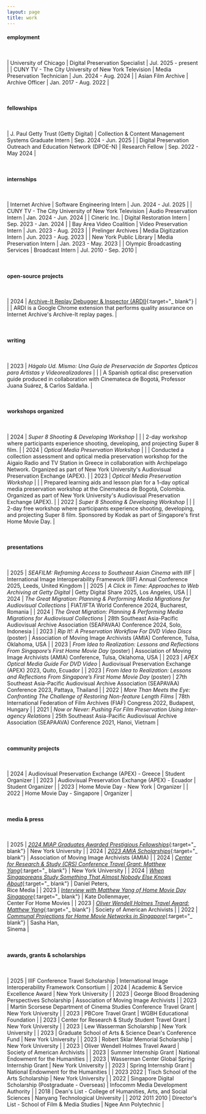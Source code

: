 ```yaml
---
layout: page
title: work
---
```


<h4>employment</h4>
<br>

| University of Chicago | Digital Preservation Specialist | Jul. 2025 - present |
| CUNY TV - The City University of New York Television | Media Preservation Technician | Jun. 2024 - Aug. 2024 |
| Asian Film Archive | Archive Officer | Jan. 2017 - Aug. 2022 |

<br>
<h4>fellowships</h4>
<br>

| J. Paul Getty Trust (Getty Digital) | Collection & Content Management Systems Graduate Intern | Sep. 2024 - Jun. 2025 |
| Digital Preservation Outreach and Education Network (DPOE-N) | Research Fellow | Sep. 2022 - May 2024 |

<br>
<h4>internships</h4>
<br>

| Internet Archive | Software Engineering Intern | Jun. 2024 - Jul. 2025 |
| CUNY TV - The City University of New York Television | Audio Preservation Intern | Jan. 2024 - Jun. 2024 |
| Cineric Inc. | Digital Restoration Intern | Sep. 2023 - Jan. 2024 |
| Bay Area Video Coalition | Video Preservation Intern | Jun. 2023 - Aug. 2023 |
| Prelinger Archives | Media Digitization Intern | Jun. 2023 - Aug. 2023 |
| New York Public Library | Media Preservation Intern | Jan. 2023 - May. 2023 |
| Olympic Broadcasting Services | Broadcast Intern | Jul. 2010 - Sep. 2010 |

<br>
<h4>open-source projects</h4>
<br>

| 2024 | [Archive-It Replay Debugger & Inspector (ARDI)](https://github.com/muthusalami/Archive-It-Replay-Debugger-Inspector){:target="\_ blank"} |
| | ARDI is a Google Chrome extension that performs quality assurance on Internet Archive's Archive-It replay pages. |

<br>
<h4>writing</h4>
<br>

| 2023 | _Hágalo Ud. Mismo: Una Guía de Preservación de Soportes Ópticos para Artistas y Videorealizadores_ |
| | A Spanish optical disc preservation guide produced in collaboration with Cinemateca de Bogotá, Professor Juana Suárez, & Carlos Saldaña. |

<br>
<h4>workshops organized</h4>
<br>

| 2024 | _Super 8 Shooting & Developing Workshop_ |
| | 2-day workshop where participants experience shooting, developing, and projecting Super 8 film. |
| 2024 | _Optical Media Preservation Workshop_ |
| | Conducted a collection assessment and optical media preservation workshop for the Aigaio Radio and TV Station in Greece in collaboration with Archipelago Network. Organized as part of New York University's Audiovisual Preservation Exchange (APEX). |
| 2023 | _Optical Media Preservation Workshop_ |
| | Prepared learning aids and lesson plan for a 1-day optical media preservation workshop at the Cinemateca de Bogotá, Colombia. Organized as part of New York University's Audiovisual Preservation Exchange (APEX). |
| 2022 | _Super 8 Shooting & Developing Workshop_ |
| | 2-day free workshop where participants experience shooting, developing, and projecting Super 8 film. Sponsored by Kodak as part of Singapore's first Home Movie Day. |

<br>
<h4>presentations</h4>
<br>

| 2025 | _SEAFILM: Reframing Access to Southeast Asian Cinema with IIIF_ | International Image Interoperability Framework (IIIF) Annual Conference 2025, Leeds, United Kingdom |
| 2025 | _A Click in Time: Approaches to Web Archiving at Getty Digital_ | Getty Digital Share 2025, Los Angeles, USA |
| 2024 | _The Great Migration: Planning & Performing Media Migrations for Audiovisual Collections_ | FIAT/IFTA World Conference 2024, Bucharest, Romania |
| 2024 | _The Great Migration: Planning & Performing Media Migrations for Audiovisual Collections_ | 28th Southeast Asia-Pacific Audiovisual Archive Association (SEAPAVAA) Conference 2024, Solo, Indonesia |
| 2023 | _Rip It!: A Preservation Workflow For DVD Video Discs_ (poster) | Association of Moving Image Archivists (AMIA) Conference, Tulsa, Oklahoma, USA |
| 2023 | _From Idea to Realization: Lessons and Reflections From Singapore’s First Home Movie Day_ (poster) | Association of Moving Image Archivists (AMIA) Conference, Tulsa, Oklahoma, USA |
| 2023 | _APEX Optical Media Guide For DVD Video_ | Audiovisual Preservation Exchange (APEX) 2023, Quito, Ecuador |
| 2023 | _From Idea to Realization: Lessons and Reflections From Singapore’s First Home Movie Day_ (poster) | 27th Southeast Asia-Pacific Audiovisual Archive Association (SEAPAVAA) Conference 2023, Pattaya, Thailand |
| 2022 | _More Than Meets the Eye: Confronting The Challenge of Restoring Non-feature Length Films_ | 78th International Federation of Film Archives (FIAF) Congress 2022, Budapest, Hungary |
| 2021 | _Now or Never: Pushing For Film Preservation Using Inter-agency Relations_ | 25th Southeast Asia-Pacific Audiovisual Archive Association (SEAPAAVA) Conference 2021, Hanoi, Vietnam |

<br>
<h4>community projects</h4>
<br>

| 2024 | Audiovisual Preservation Exchange (APEX) - Greece | Student Organizer |
| 2023 | Audiovisual Preservation Exchange (APEX) - Ecuador | Student Organizer |
| 2023 | Home Movie Day - New York | Organizer |
| 2022 | Home Movie Day - Singapore | Organizer |

<br>
<h4>media & press</h4>
<br>

| 2025 | [_2024 MIAP Graduates Awarded Prestigious Fellowships_](https://tisch.nyu.edu/cinema-studies/news/2024-miap-graduates-awarded-prestigious-fellowships){:target="\_ blank"} | New York University |
| 2024 | [_2023 AMIA Scholarships_](https://vimeo.com/895680304?share=copy#t=166.89){:target="\_ blank"} | Association of Moving Image Archivists (AMIA) |
| 2024 | [_Center for Research & Study (CRS) Conference Travel Grant: Matthew Yang_](https://tisch.nyu.edu/research-study/news/crs-student-travel-grant--matthew-yang){:target="\_ blank"} | New York University |
| 2024 | [_When Singaporeans Study Something That Almost Nobody Else Knows About_](https://www.ricemedia.co/when-singaporeans-study-something-that-almost-nobody-else-knows-about/){:target="\_ blank"} | Daniel Peters,<br> Rice Media |
| 2023 | [_Interview with Matthew Yang of Home Movie Day Singapore_](https://www.centerforhomemovies.org/interview-with-matthew-yang-of-home-movie-day-singapore/){:target="\_ blank"} | Kate Dollenmayer,<br> Center For Home Movies |
| 2023 | [_Oliver Wendell Holmes Travel Award: Matthew Yang_](https://www2.archivists.org/recipients/oliver-wendell-holmes-travel-award-matthew-yang){:target="\_ blank"} | Society of American Archivists |
| 2022 | [_Communal Projections for Home Movie Networks in Singapore_](https://www.sinema.sg/2022/11/03/communal-projections-for-home-movie-networks-in-singapore/){:target="\_ blank"} | Sasha Han,<br> Sinema |

<br>
<h4>awards, grants & scholarships</h4>
<br>

| 2025 | IIIF Conference Travel Scholarship | International Image Interoperability Framework Consortium |
| 2024 | Academic & Service Excellence Award | New York University |
| 2023 | George Blood Broadening Perspectives Scholarship | Association of Moving Image Archivists |
| 2023 | Martin Scorsese Department of Cinema Studies Conference Travel Grant | New York University |
| 2023 | PBCore Travel Grant | WGBH Educational Foundation |
| 2023 | Center for Research & Study Student Travel Grant | New York University |
| 2023 | Lew Wasserman Scholarship | New York University |
| 2023 | Graduate School of Arts & Science Dean's Conference Fund | New York University |
| 2023 | Robert Sklar Memorial Scholarship | New York University |
| 2023 | Oliver Wendell Holmes Travel Award | Society of American Archivists |
| 2023 | Summer Internship Grant | National Endowment for the Humanities |
| 2023 | Wasserman Center Global Spring Internship Grant | New York University |
| 2023 | Spring Internship Grant | National Endowment for the Humanities |
| 2023 2022 | Tisch School of the Arts Scholarship | New York University |
| 2022 | Singapore Digital Scholarship (Postgraduate - Overseas) | Infocomm Media Development Authority |
| 2018 | Dean's List - College of Humanities, Arts, and Social Sciences | Nanyang Technological University |
| 2012 2011 2010 | Director's List - School of Film & Media Studies | Ngee Ann Polytechnic |

<br>

<!-- <p class="message">
  Hey there! This page is included as an example. Feel free to customize it for your own use upon downloading. Carry on!
</p>

Celeste is a lightweight Jekyll theme that features a minimalist, content-first design. It places your content center stage and lets your readers view them in a clutter-free environment without visual distractions. It is based on [Poole](https://github.com/poole/poole), the Jekyll butler, by [@mdo](https://twitter.com/mdo).

In addition to using Poole as its foundation, Celeste is also built using the following open-source projects:

* [normalize.css](http://necolas.github.io/normalize.css/), a modern, HTML5-ready alternative to CSS resets.
* [Font Awesome](https://fontawesome.com/v4.7.0/), the iconic font and CSS toolkit.
* [Hover.css](http://ianlunn.github.io/Hover/), a collection of CSS3 powered hover effects.

Celeste is <i class="fa fa-code"></i> with <i class="fa fa-heart"></i> by [@nicoelayda](https://github.com/nicoelayda). Learn more and contribute on [GitHub](https://github.com/nicoelayda/celeste).

Have questions or suggestions? Feel free to [open an issue on GitHub](https://github.com/nicoelayda/celeste/issues/new) or [ask me on Twitter](https://twitter.com/nicoelayda).

Thanks for reading! -->
